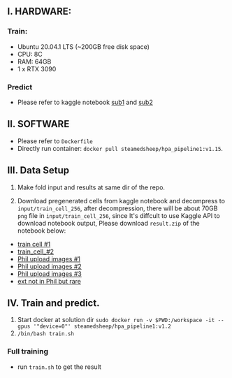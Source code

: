 ## I. HARDWARE:
### Train:
* Ubuntu 20.04.1 LTS (~200GB free disk space)
* CPU: 8C
* RAM: 64GB
* 1 x RTX 3090

### Predict
* Please refer to kaggle notebook [sub1](https://www.kaggle.com/steamedsheep/hpa-final-submission-2-candidate-ii) and [sub2](https://www.kaggle.com/steamedsheep/draft-of-submission-of-dakiro-model-sunzi-w0-5?scriptVersionId=62584023)

## II. SOFTWARE
* Please refer to `Dockerfile`
* Directly run container: `docker pull steamedsheep/hpa_pipeline1:v1.15`.

## III. Data Setup

1. Make fold input and results at same dir of the repo.

2. Download pregenerated cells from kaggle notebook and decompress to `input/train_cell_256`, after decompression, there will be
about 70GB `png` file in `input/train_cell_256`, since It's diffcult to use Kaggle API to download notebook output, Please download `result.zip` of the notebook below:
* [train cell #1](https://www.kaggle.com/steamedsheep/hpa-cellslicing-256-fix-i)
* [train_cell_#2](https://www.kaggle.com/steamedsheep/hpa-cellslicing-ii-fix-256)
* [Phil upload images #1](https://www.kaggle.com/steamedsheep/hpa-cellslicing-256-fix-external-i)
* [Phil upload images #2](https://www.kaggle.com/steamedsheep/hpa-cellslicing-256-fix-external-ii)
* [Phil upload images #3](https://www.kaggle.com/steamedsheep/hpa-cellslicing-256-fix-external-iii)
* [ext not in Phil but rare](https://www.kaggle.com/steamedsheep/hpa-cellslicing-256-fix-external-rare-i)

## IV. Train and predict.
1. Start docker at solution dir `sudo docker run -v $PWD:/workspace -it --gpus '"device=0"' steamedsheep/hpa_pipeline1:v1.2`
2. `/bin/bash train.sh`

### Full training
* run `train.sh` to get the result